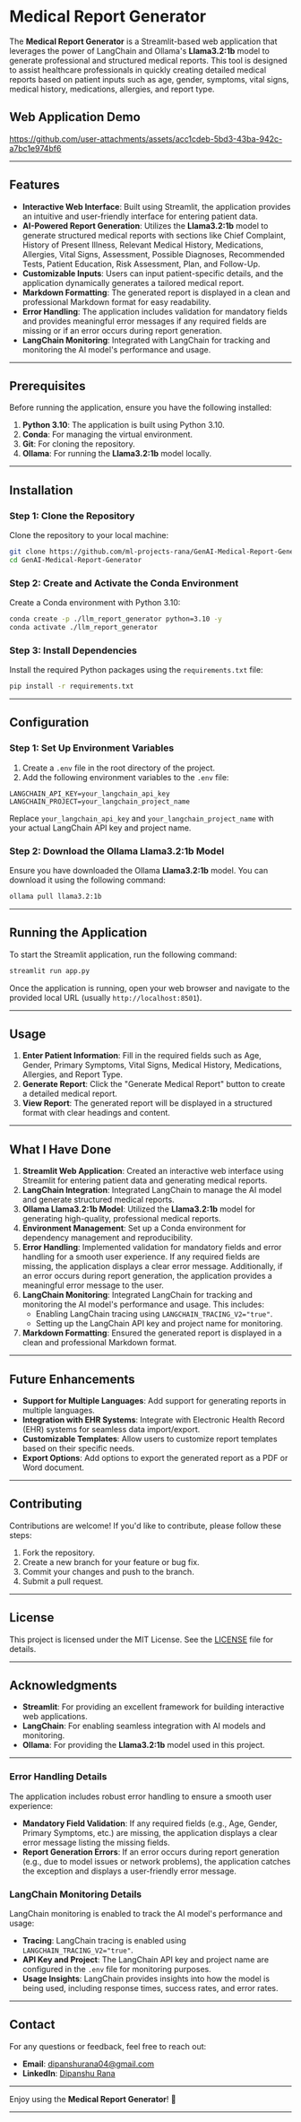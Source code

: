 # Medical Report Generator

The **Medical Report Generator** is a Streamlit-based web application that leverages the power of LangChain and Ollama's **Llama3.2:1b** model to generate professional and structured medical reports. This tool is designed to assist healthcare professionals in quickly creating detailed medical reports based on patient inputs such as age, gender, symptoms, vital signs, medical history, medications, allergies, and report type.

## Web Application Demo
https://github.com/user-attachments/assets/acc1cdeb-5bd3-43ba-942c-a7bc1e974bf6

---

## Features

- **Interactive Web Interface**: Built using Streamlit, the application provides an intuitive and user-friendly interface for entering patient data.
- **AI-Powered Report Generation**: Utilizes the **Llama3.2:1b** model to generate structured medical reports with sections like Chief Complaint, History of Present Illness, Relevant Medical History, Medications, Allergies, Vital Signs, Assessment, Possible Diagnoses, Recommended Tests, Patient Education, Risk Assessment, Plan, and Follow-Up.
- **Customizable Inputs**: Users can input patient-specific details, and the application dynamically generates a tailored medical report.
- **Markdown Formatting**: The generated report is displayed in a clean and professional Markdown format for easy readability.
- **Error Handling**: The application includes validation for mandatory fields and provides meaningful error messages if any required fields are missing or if an error occurs during report generation.
- **LangChain Monitoring**: Integrated with LangChain for tracking and monitoring the AI model's performance and usage.

---

## Prerequisites

Before running the application, ensure you have the following installed:

1. **Python 3.10**: The application is built using Python 3.10.
2. **Conda**: For managing the virtual environment.
3. **Git**: For cloning the repository.
4. **Ollama**: For running the **Llama3.2:1b** model locally.

---

## Installation

### Step 1: Clone the Repository

Clone the repository to your local machine:

```bash
git clone https://github.com/ml-projects-rana/GenAI-Medical-Report-Generator.git
cd GenAI-Medical-Report-Generator
```

### Step 2: Create and Activate the Conda Environment

Create a Conda environment with Python 3.10:

```bash
conda create -p ./llm_report_generator python=3.10 -y
conda activate ./llm_report_generator
```

### Step 3: Install Dependencies

Install the required Python packages using the `requirements.txt` file:

```bash
pip install -r requirements.txt
```

---

## Configuration

### Step 1: Set Up Environment Variables

1. Create a `.env` file in the root directory of the project.
2. Add the following environment variables to the `.env` file:

```env
LANGCHAIN_API_KEY=your_langchain_api_key
LANGCHAIN_PROJECT=your_langchain_project_name
```

Replace `your_langchain_api_key` and `your_langchain_project_name` with your actual LangChain API key and project name.

### Step 2: Download the Ollama Llama3.2:1b Model

Ensure you have downloaded the Ollama **Llama3.2:1b** model. You can download it using the following command:

```bash
ollama pull llama3.2:1b
```

---

## Running the Application

To start the Streamlit application, run the following command:

```bash
streamlit run app.py
```

Once the application is running, open your web browser and navigate to the provided local URL (usually `http://localhost:8501`).

---

## Usage

1. **Enter Patient Information**: Fill in the required fields such as Age, Gender, Primary Symptoms, Vital Signs, Medical History, Medications, Allergies, and Report Type.
2. **Generate Report**: Click the "Generate Medical Report" button to create a detailed medical report.
3. **View Report**: The generated report will be displayed in a structured format with clear headings and content.

---

## What I Have Done

1. **Streamlit Web Application**: Created an interactive web interface using Streamlit for entering patient data and generating medical reports.
2. **LangChain Integration**: Integrated LangChain to manage the AI model and generate structured medical reports.
3. **Ollama Llama3.2:1b Model**: Utilized the **Llama3.2:1b** model for generating high-quality, professional medical reports.
4. **Environment Management**: Set up a Conda environment for dependency management and reproducibility.
5. **Error Handling**: Implemented validation for mandatory fields and error handling for a smooth user experience. If any required fields are missing, the application displays a clear error message. Additionally, if an error occurs during report generation, the application provides a meaningful error message to the user.
6. **LangChain Monitoring**: Integrated LangChain for tracking and monitoring the AI model's performance and usage. This includes:
   - Enabling LangChain tracing using `LANGCHAIN_TRACING_V2="true"`.
   - Setting up the LangChain API key and project name for monitoring.
7. **Markdown Formatting**: Ensured the generated report is displayed in a clean and professional Markdown format.

---

## Future Enhancements

- **Support for Multiple Languages**: Add support for generating reports in multiple languages.
- **Integration with EHR Systems**: Integrate with Electronic Health Record (EHR) systems for seamless data import/export.
- **Customizable Templates**: Allow users to customize report templates based on their specific needs.
- **Export Options**: Add options to export the generated report as a PDF or Word document.

---

## Contributing

Contributions are welcome! If you'd like to contribute, please follow these steps:

1. Fork the repository.
2. Create a new branch for your feature or bug fix.
3. Commit your changes and push to the branch.
4. Submit a pull request.

---

## License

This project is licensed under the MIT License. See the [LICENSE](LICENSE) file for details.

---

## Acknowledgments

- **Streamlit**: For providing an excellent framework for building interactive web applications.
- **LangChain**: For enabling seamless integration with AI models and monitoring.
- **Ollama**: For providing the **Llama3.2:1b** model used in this project.

---


### Error Handling Details
The application includes robust error handling to ensure a smooth user experience:
- **Mandatory Field Validation**: If any required fields (e.g., Age, Gender, Primary Symptoms, etc.) are missing, the application displays a clear error message listing the missing fields.
- **Report Generation Errors**: If an error occurs during report generation (e.g., due to model issues or network problems), the application catches the exception and displays a user-friendly error message.

### LangChain Monitoring Details
LangChain monitoring is enabled to track the AI model's performance and usage:
- **Tracing**: LangChain tracing is enabled using `LANGCHAIN_TRACING_V2="true"`.
- **API Key and Project**: The LangChain API key and project name are configured in the `.env` file for monitoring purposes.
- **Usage Insights**: LangChain provides insights into how the model is being used, including response times, success rates, and error rates.
---

## Contact

For any questions or feedback, feel free to reach out:

- **Email**: dipanshurana04@gmail.com
- **LinkedIn**: [Dipanshu Rana](https://www.linkedin.com/in/dipanshu-rana/)

---

Enjoy using the **Medical Report Generator**! 🚀

---

